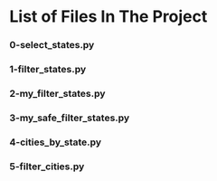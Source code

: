 # List of Files In The Project

### 0-select_states.py

### 1-filter_states.py

### 2-my_filter_states.py

### 3-my_safe_filter_states.py

### 4-cities_by_state.py

### 5-filter_cities.py

###  
